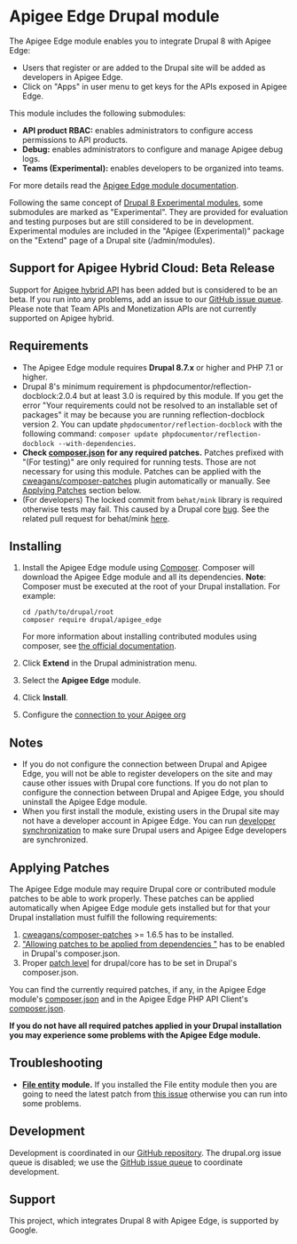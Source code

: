 # Apigee Edge Drupal module

The Apigee Edge module enables you to integrate Drupal 8 with Apigee Edge:

* Users that register or are added to the Drupal site will be added as developers in Apigee Edge.
* Click on "Apps" in user menu to get keys for the APIs exposed in Apigee Edge.

This module includes the following submodules:
* __API product RBAC:__ enables administrators to configure access permissions to API products.
* __Debug:__ enables administrators to configure and manage Apigee debug logs.
* __Teams (Experimental):__ enables developers to be organized into teams.

For more details read the [Apigee Edge module documentation](https://www.drupal.org/docs/8/modules/apigee-edge).

Following the same concept of [Drupal 8 Experimental modules](https://www.drupal.org/core/experimental),
some submodules are marked as "Experimental". They are provided for evaluation and testing purposes but are still
considered to be in development. Experimental modules are included in the "Apigee (Experimental)" package
 on the "Extend" page of a Drupal site (/admin/modules).

## Support for Apigee Hybrid Cloud: Beta Release

Support for [Apigee hybrid API](https://docs.apigee.com/hybrid/reference-overview) has been added but is considered to
be an beta. If you run into any problems, add an issue to our [GitHub issue queue](https://github.com/apigee/apigee-edge-drupal/issues).
Please note that Team APIs and Monetization APIs are not currently supported on Apigee hybrid.

## Requirements

* The Apigee Edge module requires **Drupal 8.7.x** or higher and PHP 7.1 or higher.
* Drupal 8's minimum requirement is phpdocumentor/reflection-docblock:2.0.4 but at least 3.0 is required by this module. If you get the error  "Your requirements could not be resolved to an installable set of packages" it may be because you are running reflection-docblock version 2. You can update `phpdocumentor/reflection-docblock` with the following command: `composer update phpdocumentor/reflection-docblock --with-dependencies`.
* **Check [composer.json](https://github.com/apigee/apigee-edge-drupal/blob/8.x-1.x/composer.json) for any required patches.** Patches prefixed with "(For testing)" are only required for running tests. Those are not necessary for using this module. Patches can be applied with the [cweagans/composer-patches](https://packagist.org/packages/cweagans/composer-patches) plugin automatically or manually. See [Applying Patches](#applying-patches) section below.
* (For developers) The locked commit from `behat/mink` library is required otherwise tests may fail. This caused by a Drupal core [bug](https://www.drupal.org/project/drupal/issues/2956279). See the related pull request for behat/mink [here](https://github.com/minkphp/Mink/pull/760).

## Installing

1. Install the Apigee Edge module using [Composer](https://getcomposer.org/).
  Composer will download the Apigee Edge module and all its dependencies.
  **Note**: Composer must be executed at the root of your Drupal installation.
  For example:
   ```
   cd /path/to/drupal/root
   composer require drupal/apigee_edge
   ```

    For more information about installing contributed modules using composer, see [the official documentation](https://www.drupal.org/docs/develop/using-composer/using-composer-to-manage-drupal-site-dependencies#managing-contributed).
2. Click **Extend** in the Drupal administration menu.
3. Select the **Apigee Edge** module.
4. Click **Install**.
5. Configure the [connection to your Apigee org](https://www.drupal.org/docs/8/modules/apigee-edge/configure-the-connection-to-apigee-edge)

## Notes

* If you do not configure the connection between Drupal and Apigee Edge, you will not be able to register developers on
  the site and may cause other issues with Drupal core functions. If you do not plan to configure the connection between
  Drupal and Apigee Edge, you should uninstall the Apigee Edge module.
* When you first install the module, existing users in the Drupal site may not have a developer account in Apigee Edge.
  You can run [developer synchronization](https://www.drupal.org/docs/8/modules/apigee-edge/synchronize-developers-with-apigee-edge)
  to make sure Drupal users and Apigee Edge developers are synchronized.

## Applying Patches

The Apigee Edge module may require Drupal core or contributed module patches to be able to work properly. These patches
can be applied automatically when Apigee Edge module gets installed but for that your Drupal installation must fulfill
the following requirements:

1. [cweagans/composer-patches](https://packagist.org/packages/cweagans/composer-patches) >= 1.6.5 has to be installed.
2. ["Allowing patches to be applied from dependencies
"](https://github.com/cweagans/composer-patches/tree/1.6.5#allowing-patches-to-be-applied-from-dependencies)
has to be enabled in Drupal's composer.json.
3. Proper [patch level](https://github.com/cweagans/composer-patches/pull/101#issue-104810467)
for drupal/core has to be set in Drupal's composer.json.

You can find the currently required patches, if any, in the Apigee Edge module's [composer.json](https://github.com/apigee/apigee-edge-drupal/blob/8.x-1.x/composer.json)
and in the Apigee Edge PHP API Client's [composer.json](https://github.com/apigee/apigee-client-php/blob/2.x/composer.json).

**If you do not have all required patches applied in your Drupal installation you may experience some problems with the
Apigee Edge module.**

## Troubleshooting

* **[File entity](https://www.drupal.org/project/file_entity) module.** If you installed the File entity module then you are going to need the latest patch from [this issue](https://www.drupal.org/project/file_entity/issues/2977747) otherwise you can run into some problems.

## Development

Development is coordinated in our [GitHub repository](https://github.com/apigee/apigee-edge-drupal). The drupal.org issue queue is disabled; we use the [GitHub issue queue](https://github.com/apigee/apigee-edge-drupal/issues) to coordinate development.

## Support

This project, which integrates Drupal 8 with Apigee Edge, is supported by Google.
